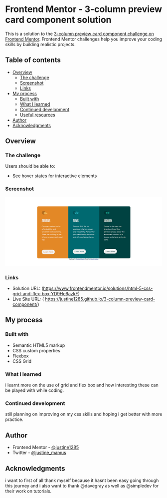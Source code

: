 # Frontend Mentor - 3-column preview card component solution

This is a solution to the [3-column preview card component challenge on Frontend Mentor](https://www.frontendmentor.io/challenges/3column-preview-card-component-pH92eAR2-). Frontend Mentor challenges help you improve your coding skills by building realistic projects. 

## Table of contents

- [Overview](#overview)
  - [The challenge](#the-challenge)
  - [Screenshot](#screenshot)
  - [Links](#links)
- [My process](#my-process)
  - [Built with](#built-with)
  - [What I learned](#what-i-learned)
  - [Continued development](#continued-development)
  - [Useful resources](#useful-resources)
- [Author](#author)
- [Acknowledgments](#acknowledgments)

## Overview

### The challenge

Users should be able to:

- See hover states for interactive elements

### Screenshot

<img src="images/screenshot.png">


### Links

- Solution URL: (https://www.frontendmentor.io/solutions/html-5-css-grid-and-flex-box-YD9Hc6azkF)
- Live Site URL: ( https://justine1285.github.io/3-column-preview-card-component/)

## My process

### Built with

- Semantic HTML5 markup
- CSS custom properties
- Flexbox
- CSS Grid

### What I learned

i learnt more on the use of grid and flex box and how interesting these can be played with while coding.

### Continued development

still planning on improving on my css skills and hoping i get better with more practice.

## Author

- Frontend Mentor - [@justine1285](https://www.frontendmentor.io/profile/justine1285)
- Twitter - [@justine_mamus](https://www.twitter.com/justine_mamus)


## Acknowledgments

i want to first of all thank myself because it hasnt been easy going through this journey and i also want to thank @davegray as well as @simpledev for their work on tutorials.